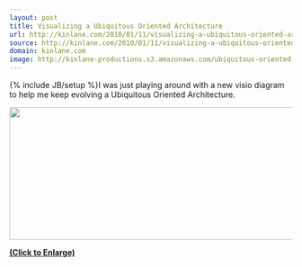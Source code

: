 ```yaml
---
layout: post
title: Visualizing a Ubiquitous Oriented Architecture
url: http://kinlane.com/2010/01/11/visualizing-a-ubiquitous-oriented-architecture/
source: http://kinlane.com/2010/01/11/visualizing-a-ubiquitous-oriented-architecture/
domain: kinlane.com
image: http://kinlane-productions.s3.amazonaws.com/ubiquitous-oriented-architecture/Ubiquitous Oriented Architecture.jpg
---
```

{% include JB/setup %}I was just playing around with a new visio diagram to help me keep evolving a Ubiquitous Oriented Architecture.
<p class="c1">
     <a href="http://kinlane-productions.s3.amazonaws.com/ubiquitous-oriented-architecture/Ubiquitous%20Oriented%20Architecture.jpg" target="_blank"><img class="aligncenter" title="Ubiquitous Oriented Architecture" src="http://kinlane-productions.s3.amazonaws.com/ubiquitous-oriented-architecture/Ubiquitous%20Oriented%20Architecture.jpg" alt="" width="542" height="236" /></a>
</p>
<p class="c1">
     <a href="http://kinlane-productions.s3.amazonaws.com/ubiquitous-oriented-architecture/Ubiquitous%20Oriented%20Architecture.jpg" target="_blank"><strong>(Click to Enlarge)</strong></a>
</p>